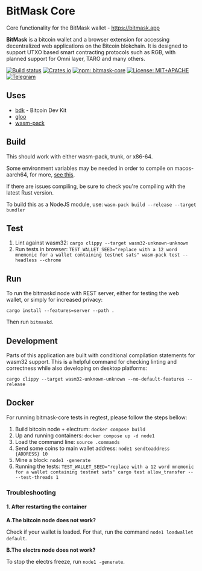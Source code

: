# BitMask Core
Core functionality for the BitMask wallet - <https://bitmask.app>

**BitMask** is a bitcoin wallet and a browser extension for accessing decentralized web applications on the Bitcoin blokchain. It is designed to support UTXO based smart contracting protocols such as RGB, with planned support for Omni layer, TARO and many others.

[![Build status](https://img.shields.io/github/actions/workflow/status/diba-io/bitmask-core/rust.yaml?branch=development&style=flat-square)](https://github.com/diba-io/bitmask-core/actions/workflows/rust.yaml)
[![Crates.io](https://img.shields.io/crates/v/bitmask-core?style=flat-square)](https://docs.rs/bitmask-core/latest/bitmask-core/)
[![npm: bitmask-core](https://img.shields.io/npm/v/bitmask-core?style=flat-square)](https://www.npmjs.com/package/bitmask-core)
[![License: MIT+APACHE](https://img.shields.io/crates/l/bitmask-core?style=flat-square)](https://mit-license.org)
[![Telegram](https://img.shields.io/badge/telegram-invite-blue?style=flat-square)](https://t.me/+eQk5aQ5--iUxYzVk)

## Uses

- [bdk](https://github.com/bitcoindevkit/bdk) - Bitcoin Dev Kit
- [gloo](https://github.com/rustwasm/gloo)
- [wasm-pack](https://github.com/rustwasm/wasm-pack)

## Build

This should work with either wasm-pack, trunk, or x86-64.

Some environment variables may be needed in order to compile on macos-aarch64, for more, [see this](https://github.com/sapio-lang/sapio/issues/146#issuecomment-960659800).

If there are issues compiling, be sure to check you're compiling with the latest Rust version.

To build this as a NodeJS module, use: `wasm-pack build --release --target bundler`

## Test

1. Lint against wasm32: `cargo clippy --target wasm32-unknown-unknown`
2. Run tests in browser: `TEST_WALLET_SEED="replace with a 12 word mnemonic for a wallet containing testnet sats" wasm-pack test --headless --chrome`

## Run

To run the bitmaskd node with REST server, either for testing the web wallet, or simply for increased privacy:

`cargo install --features=server --path .`

Then run `bitmaskd`.

## Development

Parts of this application are built with conditional compilation statements for wasm32 support. This is a helpful command for checking linting and correctness while also developing on desktop platforms:

`cargo clippy --target wasm32-unknown-unknown --no-default-features --release`

## Docker

For running bitmask-core tests in regtest, please follow the steps bellow:

1. Build bitcoin node + electrum: `docker compose build`
2. Up and running containers: `docker compose up -d node1`
3. Load the command line: `source .commands`
4. Send some coins to main wallet address: `node1 sendtoaddress {ADDRESS} 10`
5. Mine a block: `node1 -generate`
6. Running the tests: `TEST_WALLET_SEED="replace with a 12 word mnemonic for a wallet containing testnet sats" cargo test allow_transfer -- --test-threads 1`

### Troubleshooting

#### **1. After restarting the container**

**A.The bitcoin node does not work?**

Check if your wallet is loaded. For that, run the command `node1 loadwallet default`.

**B.The electrs node does not work?**

To stop the electrs freeze, run `node1 -generate`.
